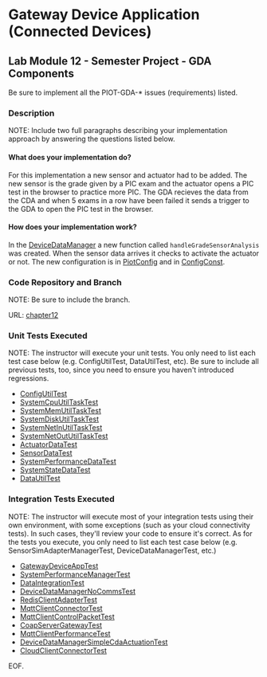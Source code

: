 # Gateway Device Application (Connected Devices)

## Lab Module 12 - Semester Project - GDA Components

Be sure to implement all the PIOT-GDA-\* issues (requirements) listed.

### Description

NOTE: Include two full paragraphs describing your implementation approach by answering the questions listed below.

#### What does your implementation do?

For this implementation a new sensor and actuator had to be added. The new sensor is the grade given by a PIC exam and the actuator opens a PIC test in the browser to practice more PIC. The GDA recieves the data from the CDA and when 5 exams in a row have been failed it sends a trigger to the GDA to open the PIC test in the browser.

#### How does your implementation work?

In the [DeviceDataManager](../Java/src/main/java/programmingtheiot/gda/app/DeviceDataManager.java) a new function called `handleGradeSensorAnalysis` was created. When the sensor data arrives it checks to activate the actuator or not. The new configuration is in [PiotConfig](../Java/config/PiotConfig.props) and in [ConfigConst](../Java/src/main/java/programmingtheiot/common/ConfigConst.java).

### Code Repository and Branch

NOTE: Be sure to include the branch.

URL: [chapter12](https://github.com/SantiagoRR2004/PIC-java-components/tree/chapter12)

### Unit Tests Executed

NOTE: The instructor will execute your unit tests. You only need to list each test case below
(e.g. ConfigUtilTest, DataUtilTest, etc). Be sure to include all previous tests, too,
since you need to ensure you haven't introduced regressions.

- [ConfigUtilTest](../Java/src/test/java/programmingtheiot/part01/unit/common/ConfigUtilTest.java)
- [SystemCpuUtilTaskTest](../Java/src/test/java/programmingtheiot/part01/unit/system/SystemCpuUtilTaskTest.java)
- [SystemMemUtilTaskTest](../Java/src/test/java/programmingtheiot/part01/unit/system/SystemMemUtilTaskTest.java)
- [SystemDiskUtilTaskTest](../Java/src/test/java/programmingtheiot/part01/unit/system/SystemDiskUtilTaskTest.java)
- [SystemNetInUtilTaskTest](../Java/src/test/java/programmingtheiot/part01/unit/system/SystemNetInUtilTaskTest.java)
- [SystemNetOutUtilTaskTest](../Java/src/test/java/programmingtheiot/part01/unit/system/SystemNetOutUtilTaskTest.java)
- [ActuatorDataTest](../Java/src/test/java/programmingtheiot/part02/unit/data/ActuatorDataTest.java)
- [SensorDataTest](../Java/src/test/java/programmingtheiot/part02/unit/data/SensorDataTest.java)
- [SystemPerformanceDataTest](../Java/src/test/java/programmingtheiot/part02/unit/data/SystemPerformanceDataTest.java)
- [SystemStateDataTest](../Java/src/test/java/programmingtheiot/part02/unit/data/SystemStateDataTest.java)
- [DataUtilTest](../Java/src/test/java/programmingtheiot/part02/unit/data/DataUtilTest.java)

### Integration Tests Executed

NOTE: The instructor will execute most of your integration tests using their own environment, with
some exceptions (such as your cloud connectivity tests). In such cases, they'll review
your code to ensure it's correct. As for the tests you execute, you only need to list each
test case below (e.g. SensorSimAdapterManagerTest, DeviceDataManagerTest, etc.)

- [GatewayDeviceAppTest](../Java/src/test/java/programmingtheiot/part01/integration/app/GatewayDeviceAppTest.java)
- [SystemPerformanceManagerTest](../Java/src/test/java/programmingtheiot/part01/integration/system/SystemPerformanceManagerTest.java)
- [DataIntegrationTest](../Java/src/test/java/programmingtheiot/part02/integration/data/DataIntegrationTest.java)
- [DeviceDataManagerNoCommsTest](../Java/src/test/java/programmingtheiot/part02/integration/app/DeviceDataManagerNoCommsTest.java)
- [RedisClientAdapterTest](../Java/src/test/java/programmingtheiot/part02/integration/connection/RedisClientAdapterTest.java)
- [MqttClientConnectorTest](../Java/src/test/java/programmingtheiot/part03/integration/connection/MqttClientConnectorTest.java)
- [MqttClientControlPacketTest](../Java/src/test/java/programmingtheiot/part03/integration/connection/MqttClientControlPacketTest.java)
- [CoapServerGatewayTest](../Java/src/test/java/programmingtheiot/part03/integration/connection/CoapServerGatewayTest.java)
- [MqttClientPerformanceTest](../Java/src/test/java/programmingtheiot/part03/integration/connection/MqttClientPerformanceTest.java)
- [DeviceDataManagerSimpleCdaActuationTest](../Java/src/test/java/programmingtheiot/part03/integration/app/DeviceDataManagerSimpleCdaActuationTest.java)
- [CloudClientConnectorTest](../Java/src/test/java/programmingtheiot/part04/integration/connection/CloudClientConnectorTest.java)

EOF.
